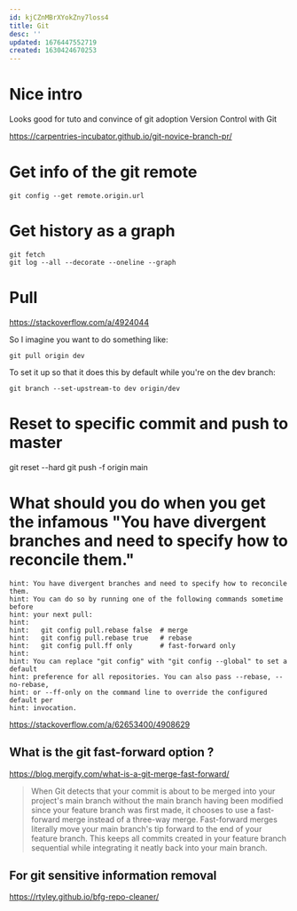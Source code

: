 ```yaml
---
id: kjCZnMBrXYokZny7loss4
title: Git
desc: ''
updated: 1676447552719
created: 1630424670253
---
```



# Nice intro

Looks good for tuto and convince of git adoption Version Control with Git

https://carpentries-incubator.github.io/git-novice-branch-pr/
# Get info of the git remote

`git config --get remote.origin.url`

# Get history as a graph

```
git fetch
git log --all --decorate --oneline --graph
```


# Pull

https://stackoverflow.com/a/4924044

So I imagine you want to do something like:

`git pull origin dev`

To set it up so that it does this by default while you're on the dev branch:

`git branch --set-upstream-to dev origin/dev`


# Reset to specific commit and push to master 

 git reset --hard <commit-hash>
 git push -f origin main
 

# What should you do when you get the infamous "You have divergent branches and need to specify how to reconcile them."

```
hint: You have divergent branches and need to specify how to reconcile them.
hint: You can do so by running one of the following commands sometime before
hint: your next pull:
hint: 
hint:   git config pull.rebase false  # merge
hint:   git config pull.rebase true   # rebase
hint:   git config pull.ff only       # fast-forward only
hint: 
hint: You can replace "git config" with "git config --global" to set a default
hint: preference for all repositories. You can also pass --rebase, --no-rebase,
hint: or --ff-only on the command line to override the configured default per
hint: invocation.
```

https://stackoverflow.com/a/62653400/4908629


## What is the git fast-forward option ?
https://blog.mergify.com/what-is-a-git-merge-fast-forward/

> When Git detects that your commit is about to be merged into your project's main branch without the main branch having been modified since your feature branch was first made, it chooses to use a fast-forward merge instead of a three-way merge. Fast-forward merges literally move your main branch's tip forward to the end of your feature branch. This keeps all commits created in your feature branch sequential while integrating it neatly back into your main branch.
> 
> 

## For git sensitive information removal

https://rtyley.github.io/bfg-repo-cleaner/

